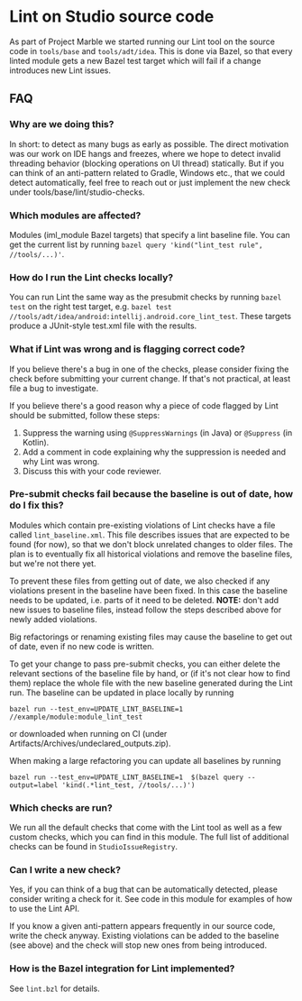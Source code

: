 # Lint on Studio source code

As part of Project Marble we started running our Lint tool on the source code in `tools/base` and
`tools/adt/idea`. This is done via Bazel, so that every linted module gets a new Bazel test target
which will fail if a change introduces new Lint issues.

## FAQ

### Why are we doing this?
In short: to detect as many bugs as early as possible. The direct motivation was our work
on IDE hangs and freezes, where we hope to detect invalid threading behavior (blocking operations on
UI thread) statically. But if you can think of an anti-pattern related to Gradle, Windows etc., that
we could detect automatically, feel free to reach out or just implement the new check under
tools/base/lint/studio-checks.

### Which modules are affected?
Modules (iml_module Bazel targets) that specify a lint baseline file. You can get the current list
by running `bazel query 'kind("lint_test rule", //tools/...)'`.

### How do I run the Lint checks locally?
You can run Lint the same way as the presubmit checks by running `bazel test` on the right test
target, e.g. `bazel test //tools/adt/idea/android:intellij.android.core_lint_test`. These targets
produce a JUnit-style test.xml file with the results.

### What if Lint was wrong and is flagging correct code?
If you believe there's a bug in one of the checks, please consider fixing the check before
submitting your current change. If that's not practical, at least file a bug to investigate.

If you believe there's a good reason why a piece of code flagged by Lint should be submitted,
follow these steps:
1. Suppress the warning using `@SuppressWarnings` (in Java) or `@Suppress` (in Kotlin).
2. Add a comment in code explaining why the suppression is needed and why Lint was wrong.
3. Discuss this with your code reviewer.

### Pre-submit checks fail because the baseline is out of date, how do I fix this?
Modules which contain pre-existing violations of Lint checks have a file called `lint_baseline.xml`.
This file describes issues that are expected to be found (for now), so that we don't block unrelated
changes to older files. The plan is to eventually fix all historical violations and remove the
baseline files, but we're not there yet.

To prevent these files from getting out of date, we also checked if any violations present in the
baseline have been fixed. In this case the baseline needs to be updated, i.e. parts of it need to
be deleted. **NOTE:** don't add new issues to baseline files, instead follow the steps described
above for newly added violations.

Big refactorings or renaming existing files may cause the baseline to get out of date,
even if no new code is written.

To get your change to pass pre-submit checks, you can either delete the relevant sections of the
baseline file by hand, or (if it's not clear how to find them) replace the whole file with the new
baseline generated during the Lint run. The baseline can be updated in place locally by running
```
bazel run --test_env=UPDATE_LINT_BASELINE=1 //example/module:module_lint_test
```
or downloaded when running on CI (under Artifacts/Archives/undeclared_outputs.zip).

When making a large refactoring you can update all baselines by running
```
bazel run --test_env=UPDATE_LINT_BASELINE=1  $(bazel query --output=label 'kind(.*lint_test, //tools/...)')
```

### Which checks are run?
We run all the default checks that come with the Lint tool as well as a few custom checks, which you
can find in this module. The full list of additional checks can be found in `StudioIssueRegistry`.

### Can I write a new check?
Yes, if you can think of a bug that can be automatically detected, please consider writing a check
for it. See code in this module for examples of how to use the Lint API.

If you know a given anti-pattern appears frequently in our source code, write the check anyway.
Existing violations can be added to the baseline (see above) and the check will stop new ones from
being introduced.

### How is the Bazel integration for Lint implemented?
See `lint.bzl` for details.
